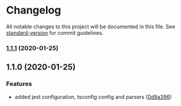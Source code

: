 # Changelog

All notable changes to this project will be documented in this file. See [standard-version](https://github.com/conventional-changelog/standard-version) for commit guidelines.

### [1.1.1](https://github.com/Nullpo/recetapp/compare/v1.1.0...v1.1.1) (2020-01-25)

## 1.1.0 (2020-01-25)


### Features

* added jest configuration, tsconfig config and parsers ([0d9a396](https://github.com/Nullpo/recetapp/commit/0d9a39668b2f815be4df390146a1ca9143f4036f))
